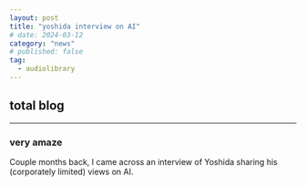 ```yaml
---
layout: post
title: "yoshida interview on AI"
# date: 2024-03-12
category: "news"
# published: false
tag:
  - audiolibrary
---
```


## total blog

---

### very amaze

Couple months back, I came across an interview of Yoshida sharing his (corporately limited) views on AI.
